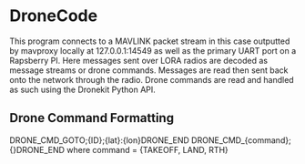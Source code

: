 # DroneCode
This program connects to a MAVLINK packet stream in this case outputted by mavproxy locally at 127.0.0.1:14549 as well as the primary UART port on a Rapsberry PI. Here messages sent over LORA radios are decoded as message streams or drone commands. Messages are read then sent back onto the network through the radio. Drone commands are read and handled as such using the Dronekit Python API. 
## Drone Command Formatting
DRONE_CMD_GOTO;{ID};{lat}:{lon}DRONE_END
DRONE_CMD_{command};{}DRONE_END where command = {TAKEOFF, LAND, RTH}
